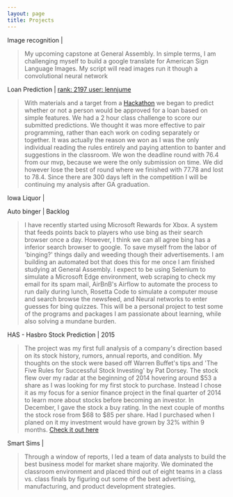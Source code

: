 ```yaml
---
layout: page
title: Projects
---
```

Image recognition |
>My upcoming capstone at General Assembly. In simple terms, I am challenging myself to build a google translate for American Sign Language Images. My script will read images run it though a convolutional neural network

Loan Prediction | <a href="https://datahack.analyticsvidhya.com/contest/practice-problem-loan-prediction-iii/lb?page=8">rank: 2197 user: lennjume</a>
>With materials and a target from a <a href="https://datahack.analyticsvidhya.com/contest/practice-problem-loan-prediction-iii/">Hackathon</a> we began to predict whether or not a person would be approved for a loan based on simple features. We had a 2 hour class challenge to score our submitted predictions. We thought it was more effective to pair programming, rather than each work on coding separately or together. It was actually the reason we won as I was the only individual reading the rules entirely and paying attention to banter and suggestions in the classroom. We won the deadline round with 76.4 from our mvp, because we were the only submission on time. We did however lose the best of round where we finished with 77.78 and lost to 78.4. Since there are 300 days left in the competition I will be continuing my analysis after GA graduation.

Iowa Liquor |
>

Auto binger | Backlog
>I have recently started using Microsoft Rewards for Xbox. A system that feeds points back to players who use bing as their search browser once a day. However, I think we can all agree bing has a inferior search browser to google. To save myself from the labor of 'binging?' things daily and weeding though their advertisements. I am building an automated bot that does this for me once I am finished studying at General Assembly. I expect to be using Selenium to simulate a Microsoft Edge environment, web scraping to check my email for its spam mail, AirBnB's Airflow to automate the process to run daily during lunch, Rosetta Code to simulate a computer mouse and search browse the newsfeed, and Neural networks to enter guesses for bing quizzes. This will be a personal project to test some of the programs and packages I am passionate about learning, while also solving a mundane burden.

HAS - Hasbro Stock Prediction | 2015

>The project was my first full analysis of a company's direction based on its stock history, rumors, annual reports, and condition. My thoughts on the stock were based off Warren Buffet's tips and 'The Five Rules for Successful Stock Investing' by Pat Dorsey. The stock flew over my radar at the beginning of 2014 hovering around $53 a share as I was looking for my first stock to purchase. Instead I chose it as my focus for a senior finance project in the final quarter of 2014 to learn more about stocks before becoming an investor. In December, I gave the stock a buy rating. In the next couple of months the stock rose from $68 to $85 per share. Had I purchased when I planed on it my investment would have grown by 32% within 9 months. <a href="https://docs.google.com/document/d/1tGvOxl9BEx3RzwxZ0nME9tNVKP1t87SXuClVM7ahqzQ/pub">Check it out here</a>

Smart Sims |
>Through a window of reports, I led a team of data analysts to build the best business model for market share majority. We dominated the classroom environment and placed third out of eight teams in a class vs. class finals by figuring out some of the best advertising, manufacturing, and product development strategies.
